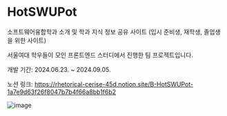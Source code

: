 # HotSWUPot

소프트웨어융합학과 소개 및 학과 지식 정보 공유 사이트 (입시 준비생, 재학생, 졸업생을 위한 사이트)

서울여대 학우들이 모인 프론트엔드 스터디에서 진행한 팀 프로젝트입니다.

개발 기간: 2024.06.23. ~ 2024.09.05.

노션 링크:
https://rhetorical-cerise-45d.notion.site/B-HotSWUPot-1a7e9d63f26f8047b7b4f66a8bb1f6b2


![image](https://github.com/user-attachments/assets/2cc26d9d-94ef-4134-acee-e212062b6fef)
